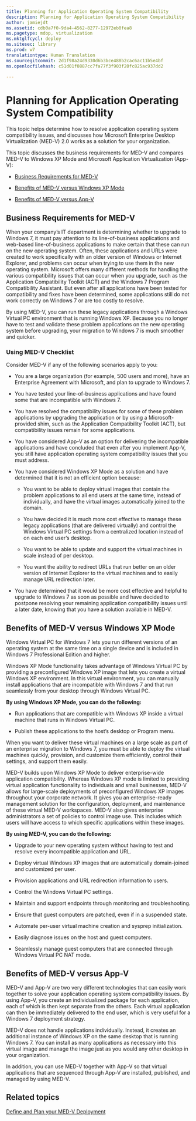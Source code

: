 ```yaml
---
title: Planning for Application Operating System Compatibility
description: Planning for Application Operating System Compatibility
author: jamiejdt
ms.assetid: cdb0a7f0-9da4-4562-8277-12972eb0fea8
ms.pagetype: mdop, virtualization
ms.mktglfcycl: deploy
ms.sitesec: library
ms.prod: w7
translationtype: Human Translation
ms.sourcegitcommit: 2d1f98a24d9330d6b3bce488b2cac6ac11b5e4bf
ms.openlocfilehash: c51d01f0887cc7fa77f3f903f20fc825ac937dd2

---
```



# Planning for Application Operating System Compatibility


This topic helps determine how to resolve application operating system compatibility issues, and discusses how Microsoft Enterprise Desktop Virtualization (MED-V) 2.0 works as a solution for your organization.

This topic discusses the business requirements for MED-V and compares MED-V to Windows XP Mode and Microsoft Application Virtualization (App-V):

-   [Business Requirements for MED-V](#bkmk-whenmedv)

-   [Benefits of MED-V versus Windows XP Mode](#bkmk-medvvsxp)

-   [Benefits of MED-V versus App-V](#bkmk-medvvsappv)

## <a href="" id="bkmk-whenmedv"></a>Business Requirements for MED-V


When your company’s IT department is determining whether to upgrade to Windows 7, it must pay attention to its line-of-business applications and web-based line-of-business applications to make certain that these can run on the new operating system. Often, these applications and URLs were created to work specifically with an older version of Windows or Internet Explorer, and problems can occur when trying to use them in the new operating system. Microsoft offers many different methods for handling the various compatibility issues that can occur when you upgrade, such as the Application Compatibility Toolkit (ACT) and the Windows 7 Program Compatibility Assistant. But even after all applications have been tested for compatibility and fixes have been determined, some applications still do not work correctly on Windows 7 or are too costly to resolve.

By using MED-V, you can run these legacy applications through a Windows Virtual PC environment that is running Windows XP. Because you no longer have to test and validate these problem applications on the new operating system before upgrading, your migration to Windows 7 is much smoother and quicker.

### Using MED-V Checklist

Consider MED-V if any of the following scenarios apply to you:

-   You are a large organization (for example, 500 users and more), have an Enterprise Agreement with Microsoft, and plan to upgrade to Windows 7.

-   You have tested your line-of-business applications and have found some that are incompatible with Windows 7.

-   You have resolved the compatibility issues for some of these problem applications by upgrading the application or by using a Microsoft-provided shim, such as the Application Compatibility Toolkit (ACT), but compatibility issues remain for some applications.

-   You have considered App-V as an option for delivering the incompatible applications and have concluded that even after you implement App-V, you still have application operating system compatibility issues that you must address.

-   You have considered Windows XP Mode as a solution and have determined that it is not an efficient option because:

    -   You want to be able to deploy virtual images that contain the problem applications to all end users at the same time, instead of individually, and have the virtual images automatically joined to the domain.

    -   You have decided it is much more cost effective to manage these legacy applications (that are delivered virtually) and control the Windows Virtual PC settings from a centralized location instead of on each end user’s desktop.

    -   You want to be able to update and support the virtual machines in scale instead of per desktop.

    -   You want the ability to redirect URLs that run better on an older version of Internet Explorer to the virtual machines and to easily manage URL redirection later.

-   You have determined that it would be more cost effective and helpful to upgrade to Windows 7 as soon as possible and have decided to postpone resolving your remaining application compatibility issues until a later date, knowing that you have a solution available in MED-V.

## <a href="" id="bkmk-medvvsxp"></a> Benefits of MED-V versus Windows XP Mode


Windows Virtual PC for Windows 7 lets you run different versions of an operating system at the same time on a single device and is included in Windows 7 Professional Edition and higher.

Windows XP Mode functionality takes advantage of Windows Virtual PC by providing a preconfigured Windows XP image that lets you create a virtual Windows XP environment. In this virtual environment, you can manually install applications that are incompatible with Windows 7 and that run seamlessly from your desktop through Windows Virtual PC.

**By using Windows XP Mode, you can do the following:**

-   Run applications that are compatible with Windows XP inside a virtual machine that runs in Windows Virtual PC.

-   Publish these applications to the host’s desktop or Program menu.

When you want to deliver these virtual machines on a large scale as part of an enterprise migration to Windows 7, you must be able to deploy the virtual machines quickly, provision, and customize them efficiently, control their settings, and support them easily.

MED-V builds upon Windows XP Mode to deliver enterprise-wide application compatibility. Whereas Windows XP mode is limited to providing virtual application functionality to individuals and small businesses, MED-V allows for large-scale deployments of preconfigured Windows XP images throughout your corporate network. It gives you an enterprise-ready management solution for the configuration, deployment, and maintenance of these virtual MED-V workspaces. MED-V also gives enterprise administrators a set of policies to control image use. This includes which users will have access to which specific applications within these images.

**By using MED-V, you can do the following:**

-   Upgrade to your new operating system without having to test and resolve every incompatible application and URL.

-   Deploy virtual Windows XP images that are automatically domain-joined and customized per user.

-   Provision applications and URL redirection information to users.

-   Control the Windows Virtual PC settings.

-   Maintain and support endpoints through monitoring and troubleshooting.

-   Ensure that guest computers are patched, even if in a suspended state.

-   Automate per-user virtual machine creation and sysprep initialization.

-   Easily diagnose issues on the host and guest computers.

-   Seamlessly manage guest computers that are connected through Windows Virtual PC NAT mode.

## <a href="" id="bkmk-medvvsappv"></a>Benefits of MED-V versus App-V


MED-V and App-V are two very different technologies that can easily work together to solve your application operating system compatibility issues. By using App-V, you create an individualized package for each application, each of which is then kept separate from the others. Each virtual application can then be immediately delivered to the end user, which is very useful for a Windows 7 deployment strategy.

MED-V does not handle applications individually. Instead, it creates an additional instance of Windows XP on the same desktop that is running Windows 7. You can install as many applications as necessary into this virtual image and manage the image just as you would any other desktop in your organization.

In addition, you can use MED-V together with App-V so that virtual applications that are sequenced through App-V are installed, published, and managed by using MED-V.

## Related topics


[Define and Plan your MED-V Deployment](define-and-plan-your-med-v-deployment.md)

 

 








<!--HONumber=Jun16_HO4-->


